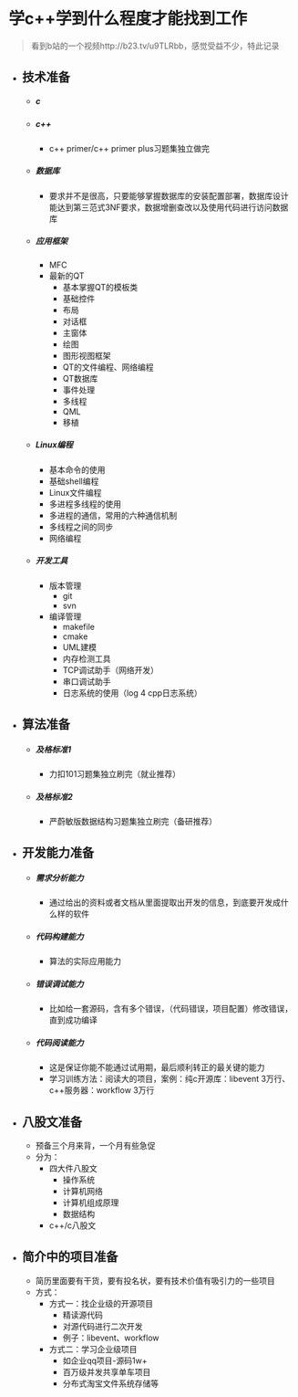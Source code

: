 # **学c++学到什么程度才能找到工作**

> 看到b站的一个视频http://b23.tv/u9TLRbb，感觉受益不少，特此记录

- ## 技术准备

  - ##### c

  - ##### c++

    - c++ primer/c++ primer plus习题集独立做完

  - ##### 数据库

    - 要求并不是很高，只要能够掌握数据库的安装配置部署，数据库设计能达到第三范式3NF要求，数据增删查改以及使用代码进行访问数据库

  - ##### 应用框架

    - MFC
    - 最新的QT
      - 基本掌握QT的模板类
      - 基础控件
      - 布局
      - 对话框
      - 主窗体
      - 绘图
      - 图形视图框架
      - QT的文件编程、网络编程
      - QT数据库
      - 事件处理
      - 多线程
      - QML
      - 移植

  - ##### Linux编程

    - 基本命令的使用
    - 基础shell编程
    - Linux文件编程
    - 多进程多线程的使用
    - 多进程的通信，常用的六种通信机制
    - 多线程之间的同步
    - 网络编程

  - ##### 开发工具

    - 版本管理
      - git
      - svn
    - 编译管理
      - makefile
      - cmake
      - UML建模
      - 内存检测工具
      - TCP调试助手（网络开发）
      - 串口调试助手
      - 日志系统的使用（log 4 cpp日志系统）

- ## 算法准备

  - ##### 及格标准1

    - 力扣101习题集独立刷完（就业推荐）

  - ##### 及格标准2

    - 严蔚敏版数据结构习题集独立刷完（备研推荐）

- ## 开发能力准备

  - ##### 需求分析能力

    - 通过给出的资料或者文档从里面提取出开发的信息，到底要开发成什么样的软件

  - ##### 代码构建能力

    - 算法的实际应用能力

  - ##### 错误调试能力

    - 比如给一套源码，含有多个错误，（代码错误，项目配置）修改错误，直到成功编译

  - ##### 代码阅读能力

    - 这是保证你能不能通过试用期，最后顺利转正的最关键的能力
    - 学习训练方法：阅读大的项目，案例：纯c开源库：libevent 3万行、c++服务器：workflow 3万行			

- ## 八股文准备

  - 预备三个月来背，一个月有些急促
  - 分为：
    - 四大件八股文
      - 操作系统
      - 计算机网络
      - 计算机组成原理
      - 数据结构
    - c++/c八股文

- ## 简介中的项目准备

  - 简历里面要有干货，要有投名状，要有技术价值有吸引力的一些项目
  - 方式：
    - 方式一：找企业级的开源项目
      - 精读源代码
      - 对源代码进行二次开发
      - 例子：libevent、workflow
    - 方式二：学习企业级项目
      - 如企业qq项目-源码1w+
      - 百万级并发共享单车项目
      - 分布式淘宝文件系统存储等